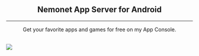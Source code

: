 <h2 align="center">
 Nemonet App Server for Android 
</h2>

<hr>

<p align="center">
Get your favorite apps and games for free on my App Console.
</p>

<br>
<img src="https://m.media-amazon.com/images/G/01/blp/MLP_US._CB485953549_.png"/>
